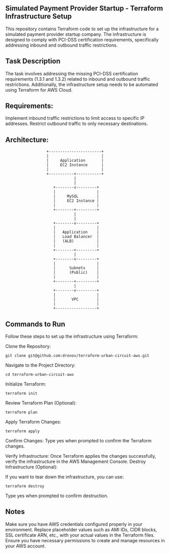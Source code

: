 ## Simulated Payment Provider Startup - Terraform Infrastructure Setup

This repository contains Terraform code to set up the infrastructure for a simulated payment provider startup company. The infrastructure is designed to comply with PCI-DSS certification requirements, specifically addressing inbound and outbound traffic restrictions.

## Task Description

The task involves addressing the missing PCI-DSS certification requirements (1.3.1 and 1.3.2) related to inbound and outbound traffic restrictions. Additionally, the infrastructure setup needs to be automated using Terraform for AWS Cloud.

## Requirements:
Implement inbound traffic restrictions to limit access to specific IP addresses.
Restrict outbound traffic to only necessary destinations.

## Architecture:

                      +-----------------------+
                      |                       |
                      |     Application       |
                      |     EC2 Instance      |
                      |                       |
                      +-----------+-----------+
                                  |
                                  |
                         +--------v---------+
                         |                  |
                         |     MySQL        |
                         |     EC2 Instance |
                         |                  |
                         +--------+---------+
                                  |
                                  |
                         +--------v---------+
                         |                  |
                         |   Application    |
                         |   Load Balancer  |
                         |   (ALB)          |
                         |                  |
                         +--------+---------+
                                  |
                         +--------v---------+
                         |                  |
                         |      Subnets     |
                         |      (Public)    |
                         |                  |
                         +--------+---------+
                                  |
                         +--------v---------+
                         |                  |
                         |       VPC        |
                         |                  |
                         +------------------+

## Commands to Run

Follow these steps to set up the infrastructure using Terraform:

Clone the Repository:

```git clone git@github.com:dronov/terraform-urban-circuit-aws.git```

Navigate to the Project Directory:

```cd terraform-urban-circuit-aws```

Initialize Terraform:

```terraform init```

Review Terraform Plan (Optional):

```terraform plan```

Apply Terraform Changes:

```terraform apply```

Confirm Changes:
Type yes when prompted to confirm the Terraform changes.


Verify Infrastructure:
Once Terraform applies the changes successfully, verify the infrastructure in the AWS Management Console.
Destroy Infrastructure (Optional):

If you want to tear down the infrastructure, you can use:

```terraform destroy```

Type yes when prompted to confirm destruction.

## Notes

Make sure you have AWS credentials configured properly in your environment.
Replace placeholder values such as AMI IDs, CIDR blocks, SSL certificate ARN, etc., with your actual values in the Terraform files.
Ensure you have necessary permissions to create and manage resources in your AWS account.
